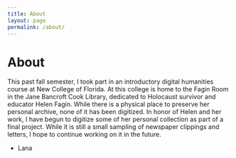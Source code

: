 ```yaml
---
title: About
layout: page
permalink: /about/
---
```




# About 

This past fall semester, I took part in an introductory digital humanities course at New College of Florida.
At this college is home to the Fagin Room in the Jane Bancroft Cook Library, dedicated to Holocaust survivor and educator Helen Fagin. While there is a physical place to preserve her personal archive, none of it has been digitized. In honor of Helen and her work, I have begun to digitize some of her personal collection as part of a final project. While it is still a small sampling of newspaper clippings 
and letters, I hope to continue working on it in the future.
-	Lana


